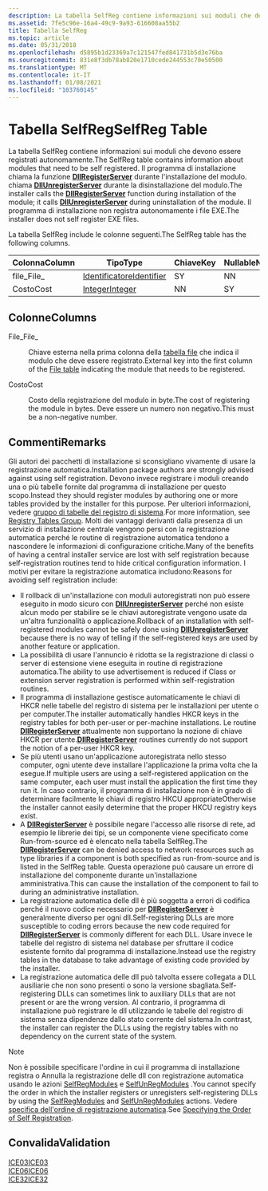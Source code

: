 ```yaml
---
description: La tabella SelfReg contiene informazioni sui moduli che devono essere registrati autonomamente.
ms.assetid: 7fe5c96e-16a4-49c9-9a93-616608aa55b2
title: Tabella SelfReg
ms.topic: article
ms.date: 05/31/2018
ms.openlocfilehash: d5895b1d23369a7c121547fed841731b5d3e76ba
ms.sourcegitcommit: 831e8f3db78ab820e1710cede244553c70e50500
ms.translationtype: MT
ms.contentlocale: it-IT
ms.lasthandoff: 01/08/2021
ms.locfileid: "103760145"
---
```

# <a name="selfreg-table"></a><span data-ttu-id="56f8f-103">Tabella SelfReg</span><span class="sxs-lookup"><span data-stu-id="56f8f-103">SelfReg Table</span></span>

<span data-ttu-id="56f8f-104">La tabella SelfReg contiene informazioni sui moduli che devono essere registrati autonomamente.</span><span class="sxs-lookup"><span data-stu-id="56f8f-104">The SelfReg table contains information about modules that need to be self registered.</span></span> <span data-ttu-id="56f8f-105">Il programma di installazione chiama la funzione [**DllRegisterServer**](/windows/win32/api/olectl/nf-olectl-dllregisterserver) durante l'installazione del modulo. chiama [**DllUnregisterServer**](/windows/win32/api/olectl/nf-olectl-dllunregisterserver) durante la disinstallazione del modulo.</span><span class="sxs-lookup"><span data-stu-id="56f8f-105">The installer calls the [**DllRegisterServer**](/windows/win32/api/olectl/nf-olectl-dllregisterserver) function during installation of the module; it calls [**DllUnregisterServer**](/windows/win32/api/olectl/nf-olectl-dllunregisterserver) during uninstallation of the module.</span></span> <span data-ttu-id="56f8f-106">Il programma di installazione non registra autonomamente i file EXE.</span><span class="sxs-lookup"><span data-stu-id="56f8f-106">The installer does not self register EXE files.</span></span>

<span data-ttu-id="56f8f-107">La tabella SelfReg include le colonne seguenti.</span><span class="sxs-lookup"><span data-stu-id="56f8f-107">The SelfReg table has the following columns.</span></span>



| <span data-ttu-id="56f8f-108">Colonna</span><span class="sxs-lookup"><span data-stu-id="56f8f-108">Column</span></span> | <span data-ttu-id="56f8f-109">Tipo</span><span class="sxs-lookup"><span data-stu-id="56f8f-109">Type</span></span>                         | <span data-ttu-id="56f8f-110">Chiave</span><span class="sxs-lookup"><span data-stu-id="56f8f-110">Key</span></span> | <span data-ttu-id="56f8f-111">Nullable</span><span class="sxs-lookup"><span data-stu-id="56f8f-111">Nullable</span></span> |
|--------|------------------------------|-----|----------|
| <span data-ttu-id="56f8f-112">file\_</span><span class="sxs-lookup"><span data-stu-id="56f8f-112">File\_</span></span> | [<span data-ttu-id="56f8f-113">Identificatore</span><span class="sxs-lookup"><span data-stu-id="56f8f-113">Identifier</span></span>](identifier.md) | <span data-ttu-id="56f8f-114">S</span><span class="sxs-lookup"><span data-stu-id="56f8f-114">Y</span></span>   | <span data-ttu-id="56f8f-115">N</span><span class="sxs-lookup"><span data-stu-id="56f8f-115">N</span></span>        |
| <span data-ttu-id="56f8f-116">Costo</span><span class="sxs-lookup"><span data-stu-id="56f8f-116">Cost</span></span>   | [<span data-ttu-id="56f8f-117">Integer</span><span class="sxs-lookup"><span data-stu-id="56f8f-117">Integer</span></span>](integer.md)       | <span data-ttu-id="56f8f-118">N</span><span class="sxs-lookup"><span data-stu-id="56f8f-118">N</span></span>   | <span data-ttu-id="56f8f-119">S</span><span class="sxs-lookup"><span data-stu-id="56f8f-119">Y</span></span>        |



 

## <a name="columns"></a><span data-ttu-id="56f8f-120">Colonne</span><span class="sxs-lookup"><span data-stu-id="56f8f-120">Columns</span></span>

<dl> <dt>

<span data-ttu-id="56f8f-121"><span id="File_"></span><span id="file_"></span><span id="FILE_"></span>File\_</span><span class="sxs-lookup"><span data-stu-id="56f8f-121"><span id="File_"></span><span id="file_"></span><span id="FILE_"></span>File\_</span></span>
</dt> <dd>

<span data-ttu-id="56f8f-122">Chiave esterna nella prima colonna della [tabella file](file-table.md) che indica il modulo che deve essere registrato.</span><span class="sxs-lookup"><span data-stu-id="56f8f-122">External key into the first column of the [File table](file-table.md) indicating the module that needs to be registered.</span></span>

</dd> <dt>

<span data-ttu-id="56f8f-123"><span id="Cost"></span><span id="cost"></span><span id="COST"></span>Costo</span><span class="sxs-lookup"><span data-stu-id="56f8f-123"><span id="Cost"></span><span id="cost"></span><span id="COST"></span>Cost</span></span>
</dt> <dd>

<span data-ttu-id="56f8f-124">Costo della registrazione del modulo in byte.</span><span class="sxs-lookup"><span data-stu-id="56f8f-124">The cost of registering the module in bytes.</span></span> <span data-ttu-id="56f8f-125">Deve essere un numero non negativo.</span><span class="sxs-lookup"><span data-stu-id="56f8f-125">This must be a non-negative number.</span></span>

</dd> </dl>

## <a name="remarks"></a><span data-ttu-id="56f8f-126">Commenti</span><span class="sxs-lookup"><span data-stu-id="56f8f-126">Remarks</span></span>

<span data-ttu-id="56f8f-127">Gli autori dei pacchetti di installazione si sconsigliano vivamente di usare la registrazione automatica.</span><span class="sxs-lookup"><span data-stu-id="56f8f-127">Installation package authors are strongly advised against using self registration.</span></span> <span data-ttu-id="56f8f-128">Devono invece registrare i moduli creando una o più tabelle fornite dal programma di installazione per questo scopo.</span><span class="sxs-lookup"><span data-stu-id="56f8f-128">Instead they should register modules by authoring one or more tables provided by the installer for this purpose.</span></span> <span data-ttu-id="56f8f-129">Per ulteriori informazioni, vedere [gruppo di tabelle del registro di sistema](registry-tables-group.md).</span><span class="sxs-lookup"><span data-stu-id="56f8f-129">For more information, see [Registry Tables Group](registry-tables-group.md).</span></span> <span data-ttu-id="56f8f-130">Molti dei vantaggi derivanti dalla presenza di un servizio di installazione centrale vengono persi con la registrazione automatica perché le routine di registrazione automatica tendono a nascondere le informazioni di configurazione critiche.</span><span class="sxs-lookup"><span data-stu-id="56f8f-130">Many of the benefits of having a central installer service are lost with self registration because self-registration routines tend to hide critical configuration information.</span></span> <span data-ttu-id="56f8f-131">I motivi per evitare la registrazione automatica includono:</span><span class="sxs-lookup"><span data-stu-id="56f8f-131">Reasons for avoiding self registration include:</span></span>

-   <span data-ttu-id="56f8f-132">Il rollback di un'installazione con moduli autoregistrati non può essere eseguito in modo sicuro con [**DllUnregisterServer**](/windows/win32/api/olectl/nf-olectl-dllunregisterserver) perché non esiste alcun modo per stabilire se le chiavi autoregistrate vengono usate da un'altra funzionalità o applicazione.</span><span class="sxs-lookup"><span data-stu-id="56f8f-132">Rollback of an installation with self-registered modules cannot be safely done using [**DllUnregisterServer**](/windows/win32/api/olectl/nf-olectl-dllunregisterserver) because there is no way of telling if the self-registered keys are used by another feature or application.</span></span>
-   <span data-ttu-id="56f8f-133">La possibilità di usare l'annuncio è ridotta se la registrazione di classi o server di estensione viene eseguita in routine di registrazione automatica.</span><span class="sxs-lookup"><span data-stu-id="56f8f-133">The ability to use advertisement is reduced if Class or extension server registration is performed within self-registration routines.</span></span>
-   <span data-ttu-id="56f8f-134">Il programma di installazione gestisce automaticamente le chiavi di HKCR nelle tabelle del registro di sistema per le installazioni per utente o per computer.</span><span class="sxs-lookup"><span data-stu-id="56f8f-134">The installer automatically handles HKCR keys in the registry tables for both per-user or per-machine installations.</span></span> <span data-ttu-id="56f8f-135">Le routine [**DllRegisterServer**](/windows/win32/api/olectl/nf-olectl-dllregisterserver) attualmente non supportano la nozione di chiave HKCR per utente.</span><span class="sxs-lookup"><span data-stu-id="56f8f-135">[**DllRegisterServer**](/windows/win32/api/olectl/nf-olectl-dllregisterserver) routines currently do not support the notion of a per-user HKCR key.</span></span>
-   <span data-ttu-id="56f8f-136">Se più utenti usano un'applicazione autoregistrata nello stesso computer, ogni utente deve installare l'applicazione la prima volta che la esegue.</span><span class="sxs-lookup"><span data-stu-id="56f8f-136">If multiple users are using a self-registered application on the same computer, each user must install the application the first time they run it.</span></span> <span data-ttu-id="56f8f-137">In caso contrario, il programma di installazione non è in grado di determinare facilmente le chiavi di registro HKCU appropriate</span><span class="sxs-lookup"><span data-stu-id="56f8f-137">Otherwise the installer cannot easily determine that the proper HKCU registry keys exist.</span></span>
-   <span data-ttu-id="56f8f-138">A [**DllRegisterServer**](/windows/win32/api/olectl/nf-olectl-dllregisterserver) è possibile negare l'accesso alle risorse di rete, ad esempio le librerie dei tipi, se un componente viene specificato come Run-from-source ed è elencato nella tabella SelfReg.</span><span class="sxs-lookup"><span data-stu-id="56f8f-138">The [**DllRegisterServer**](/windows/win32/api/olectl/nf-olectl-dllregisterserver) can be denied access to network resources such as type libraries if a component is both specified as run-from-source and is listed in the SelfReg table.</span></span> <span data-ttu-id="56f8f-139">Questa operazione può causare un errore di installazione del componente durante un'installazione amministrativa.</span><span class="sxs-lookup"><span data-stu-id="56f8f-139">This can cause the installation of the component to fail to during an administrative installation.</span></span>
-   <span data-ttu-id="56f8f-140">La registrazione automatica delle dll è più soggetta a errori di codifica perché il nuovo codice necessario per [**DllRegisterServer**](/windows/win32/api/olectl/nf-olectl-dllregisterserver) è generalmente diverso per ogni dll.</span><span class="sxs-lookup"><span data-stu-id="56f8f-140">Self-registering DLLs are more susceptible to coding errors because the new code required for [**DllRegisterServer**](/windows/win32/api/olectl/nf-olectl-dllregisterserver) is commonly different for each DLL.</span></span> <span data-ttu-id="56f8f-141">Usare invece le tabelle del registro di sistema nel database per sfruttare il codice esistente fornito dal programma di installazione.</span><span class="sxs-lookup"><span data-stu-id="56f8f-141">Instead use the registry tables in the database to take advantage of existing code provided by the installer.</span></span>
-   <span data-ttu-id="56f8f-142">La registrazione automatica delle dll può talvolta essere collegata a DLL ausiliarie che non sono presenti o sono la versione sbagliata.</span><span class="sxs-lookup"><span data-stu-id="56f8f-142">Self-registering DLLs can sometimes link to auxiliary DLLs that are not present or are the wrong version.</span></span> <span data-ttu-id="56f8f-143">Al contrario, il programma di installazione può registrare le dll utilizzando le tabelle del registro di sistema senza dipendenze dallo stato corrente del sistema.</span><span class="sxs-lookup"><span data-stu-id="56f8f-143">In contrast, the installer can register the DLLs using the registry tables with no dependency on the current state of the system.</span></span>

> [!Note]  
> <span data-ttu-id="56f8f-144">Non è possibile specificare l'ordine in cui il programma di installazione registra o Annulla la registrazione delle dll con registrazione automatica usando le azioni [SelfRegModules](selfregmodules-action.md) e [SelfUnRegModules](selfunregmodules-action.md) .</span><span class="sxs-lookup"><span data-stu-id="56f8f-144">You cannot specify the order in which the installer registers or unregisters self-registering DLLs by using the [SelfRegModules](selfregmodules-action.md) and [SelfUnRegModules](selfunregmodules-action.md) actions.</span></span> <span data-ttu-id="56f8f-145">Vedere [specifica dell'ordine di registrazione automatica](specifying-the-order-of-self-registration.md).</span><span class="sxs-lookup"><span data-stu-id="56f8f-145">See [Specifying the Order of Self Registration](specifying-the-order-of-self-registration.md).</span></span>

 

## <a name="validation"></a><span data-ttu-id="56f8f-146">Convalida</span><span class="sxs-lookup"><span data-stu-id="56f8f-146">Validation</span></span>

<dl>

[<span data-ttu-id="56f8f-147">ICE03</span><span class="sxs-lookup"><span data-stu-id="56f8f-147">ICE03</span></span>](ice03.md)  
[<span data-ttu-id="56f8f-148">ICE06</span><span class="sxs-lookup"><span data-stu-id="56f8f-148">ICE06</span></span>](ice06.md)  
[<span data-ttu-id="56f8f-149">ICE32</span><span class="sxs-lookup"><span data-stu-id="56f8f-149">ICE32</span></span>](ice32.md)  
</dl>

 

 
